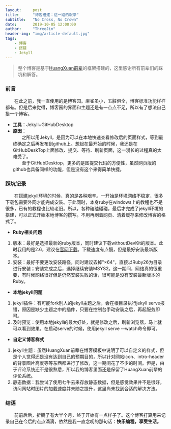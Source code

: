 ```yaml
---
layout:     post
title:      "博客搭建：这一路的艰辛"
subtitle:   "No Cross, No Crown"
date:       2019-10-05 12:00:00
author:     "ThreeJin"
header-img: "img/article-default.jpg"
tags:
    - 博客
    - 搭建 
    - Jekyll
---
```

> 整个博客是基于[HuangXuan前辈](https://github.com/Huxpro/huxpro.github.io)的框架搭建的，这里感谢所有前辈们的踩坑和解答。

### 前言
&emsp;&emsp;在此之前，我一直使用的是博客园。麻雀虽小，五脏俱全，博客标准功能样样都有。但是后来觉得，博客园的界面和主题还是有一点点不足，所以有了想法自己搭一个博客。
- <b>工具</b>：Jekyll+GitHubDesktop
- <b>原因</b>：  
&emsp;&emsp;之所以用Jekyll，是因为可以在本地快速查看修改后的页面样式，等到最终确定之后再发布到github上。想起在最开始的时候，我还是在GitHubDeskTop上面修改、提交、等待、刷新页面，这一漫长的过程真的太难受了。<br>
&emsp;&emsp;至于GitHubDesktop，更多的是图提交代码的方便性，虽然网页版的github也具备同样的功能，但是没有这个来得简单快捷。

### 踩坑记录
&emsp;&emsp;在搭建jekyll环境的时候，真的是各种艰辛。一开始是环境网络不稳定，很多下载包需要外网才能完成安装。于此同时，本身ruby在windows上的教程也不是很多，已有的教程也比较老旧。所以，各种磕磕碰碰，最后才完成了jekyll环境的搭建，可以正式开始本地博客的撰写。不用再刷着网页、清着缓存来修改博客的格式了。
- <b>Ruby相关问题</b>
1. 版本：最好是选择最新的ruby版本，同时建议下载withoutDevKit的版本。此时我用的是2.6，建议在[官网下载](https://rubyinstaller.org/downloads)。下载速度有点慢，但是最好安装最新版本。
2. 安装：最好不要更改安装路径，同时建议去掉"×64"，直接以Ruby26为目录进行安装；安装完成之后，选择继续安装MSYS2。这一期间，网络真的很重要，有时候网络很好但是仍然安装失败的话，很可能是没有安装最新版本的Ruby。
- <b>本地jekyll问题</b>
1. jekyll插件：有可能fork别人的jekyll主题之后，会在根目录执行jekyll serve报错，原因是缺少主题之中的插件，只要在控制台手动安装之后，再起服务即可。
2. 及时预览：使用本地jekyll的最大好处，就是修改之后，刷新浏览器，马上就可以看到效果。在启动serve的时候，使用jekyll serve --watch命令即可。
- <b>自定义博客样式</b> 
1. jekyll主题：虽然HuangXuan前辈在博客模板中说明了可以自定义的样式，但是个人觉得还是没有达到自己的预期目的，所以针对网站icon、intro-header的背景图片高度等等东西都进行了修改，这一期间花了不少的时间。但是，由于评论系统还不是很熟悉，所以我的博客里面还是保留了HuangXuan前辈的评论系统。
2. 静态数据：我尝试了使用七牛云来存放静态数据，但是感觉效果并不是很好，访问网站时图片的加载速度并未随之提升，这里尚未找到合适的解决方法。

### 结语
&emsp;&emsp;前前后后，折腾了有大半个月，终于开始有一点样子了。这个博客打算用来记录自己在今后的点点滴滴，依然是我一直念叨的那句话：<b>快乐编程，享受生活。</b>